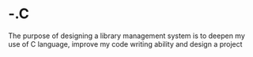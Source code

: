 # -.C
The purpose of designing a library management system is to deepen my use of C language, improve my code writing ability and design a project
